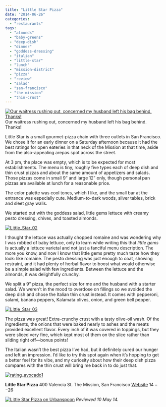 ```yaml
---
title: "Little Star Pizza"
date: "2014-06-26"
categories:
  - "restaurants"
tags:
  - "almonds"
  - "baby-greens"
  - "deep-dish"
  - "dinner"
  - "goddess-dressing"
  - "italian"
  - "little-star"
  - "lunch"
  - "mission-district"
  - "pizza"
  - "review"
  - "salad"
  - "san-francisco"
  - "the-mission"
  - "thin-crust"
---
```





<div class="caption">

[![Our waitress rushing out, concerned my husband left his bag behind. Thanks!](http://s3.amazonaws.com/thegourmez-wpmedia/2014/05/Little_Star_04-500x332.jpg)](http://www.thegourmez.com/2014/06/little-star-pizza/little_star_04/) Our waitress rushing out, concerned my husband left his bag behind. Thanks!</div>


Little Star is a small gourmet-pizza chain with three outlets in San Francisco. We chose it for an early dinner on a Saturday afternoon because it had the best ratings for open eateries in that neck of the Mission at that time, aside from the also-appealing arepas spot across the street.

At 3 pm, the place was empty, which is to be expected for most establishments. The menu is tiny, roughly five types each of deep dish and thin crust pizzas and about the same amount of appetizers and salads. Those pizzas come in small 9” and large 12” only, though personal pan pizzas are available at lunch for a reasonable price.

The color palette was cool tones, which I like, and the small bar at the entrance was especially cute. Medium-to-dark woods, silver tables, brick and sleet gray walls.

We started out with the goddess salad, little gems lettuce with creamy pesto dressing, chives, and toasted almonds.

[![Little_Star_02](http://s3.amazonaws.com/thegourmez-wpmedia/2014/05/Little_Star_02-500x332.jpg)](http://www.thegourmez.com/2014/06/little-star-pizza/little_star_02/)

I thought the lettuce was actually chopped romaine and was wondering why I was robbed of baby lettuce, only to learn while writing this that _little gems_ is actually a lettuce varietal and not just a fanciful menu description. The more you know, and now I know that little gems pretty much taste how they look: like romaine. The pesto dressing was just enough to coat, showing restraint, and it had plenty of herbal flavor to boost what would otherwise be a simple salad with few ingredients. Between the lettuce and the almonds, it was delightfully crunchy.

We split a 9” pizza, the perfect size for me and the husband with a starter salad. We weren't in the mood to overdose on fillings so we avoided the deep dish and chose the Italian thin crust instead. It comes with pepperoni, salami, banana peppers, Kalamata olives, onion, and green bell pepper.

[![Little_Star_03](http://s3.amazonaws.com/thegourmez-wpmedia/2014/05/Little_Star_03-500x332.jpg)](http://www.thegourmez.com/2014/06/little-star-pizza/little_star_03/)

The pizza was great! Extra-crunchy crust with a tasty olive-oil wash. Of the ingredients, the onions that were baked nearly to ashes and the meats provided excellent flavor. Every inch of it was covered in toppings, but they were sliced very fine, which kept most of them on the slice rather than sliding right off—bonus points!

The Italian wasn’t the best pizza I’ve had, but it definitely cured our hunger and left an impression. I’d like to try this spot again when it’s hopping to get a better feel for its vibe, and my curiosity about how their deep dish pizza compares with the thin crust will bring me back in to do just that.

[![rating_avocado1](http://s3.amazonaws.com/thegourmez-wpmedia/2009/02/rating_avocado1.gif)](http://www.thegourmez.com/2009/02/restaurant-review-nanas-durham/rating_avocado1/)

**Little Star Pizza** 400 Valencia St. The Mission, San Francisco [Website](http://www.littlestarpizza.com/index.html) $14--$26

[![Little Star Pizza on Urbanspoon](http://www.urbanspoon.com/b/link/86802/minilink.gif)](http://www.urbanspoon.com/r/6/86802/restaurant/Mission/Little-Star-Pizza-San-Francisco) _Reviewed 10 May 14._
